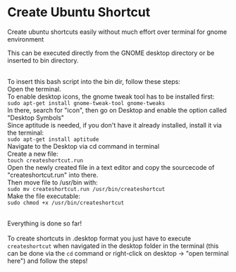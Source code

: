 # Create Ubuntu Shortcut
Create ubuntu shortcuts easily without much effort over terminal for gnome environment

This can be executed directly from the GNOME desktop directory or be inserted to bin directory.<br><br>

To insert this bash script into the bin dir, follow these steps:<br>
Open the terminal.<br>
To enable desktop icons, the gnome tweak tool has to be installed first:<br>
`sudo apt-get install gnome-tweak-tool gnome-tweaks`<br>
In there, search for "icon", then go on Desktop and enable the option called "Desktop Symbols"<br>
Since aptitude is needed, if you don't have it already installed, install it via the terminal:<br>
`sudo apt-get install aptitude`<br>
Navigate to the Desktop via cd command in terminal<br>
Create a new file:<br>
`touch createshortcut.run`<br>
Open the newly created file in a text editor and copy the sourcecode of "createshortcut.run" into there.<br>
Then move file to /usr/bin with:<br>
`sudo mv createshortcut.run /usr/bin/createshortcut`<br>
Make the file executable:<br>
`sudo chmod +x /usr/bin/createshortcut`<br><br>

Everything is done so far!<br><br>
To create shortcuts in .desktop format you just have to execute `createshortcut` when navigated in the desktop folder in the terminal (this can be done via the `cd` command or right-click on desktop -> "open terminal here") and follow the steps!
